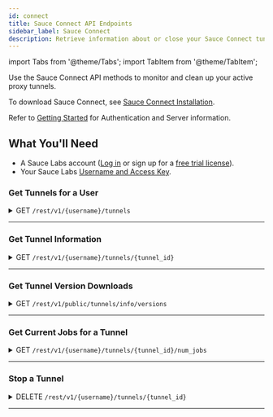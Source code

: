 ```yaml
---
id: connect
title: Sauce Connect API Endpoints
sidebar_label: Sauce Connect
description: Retrieve information about or close your Sauce Connect tunnels.
---
```


import Tabs from '@theme/Tabs';
import TabItem from '@theme/TabItem';

Use the Sauce Connect API methods to monitor and clean up your active proxy tunnels.

To download Sauce Connect, see [Sauce Connect Installation](secure-connections/sauce-connect/installation.md).

Refer to [Getting Started](/dev/api) for Authentication and Server information.

## What You'll Need

- A Sauce Labs account ([Log in](https://accounts.saucelabs.com/am/XUI/#login/) or sign up for a [free trial license](https://saucelabs.com/sign-up)).
- Your Sauce Labs [Username and Access Key](https://app.saucelabs.com/user-settings).

### Get Tunnels for a User

<details><summary><span className="api get">GET</span> <code>/rest/v1/&#123;username&#125;/tunnels</code></summary>
<p/>

Returns Tunnel IDs or Tunnels Info for any currently running tunnels launched by or shared with the specified user.
It also allows to filter tunnels using an optional "filter" parameter that may take the following values:

- <code>filter=v2alpha</code> - a response will contain only tunnels that were started with <code>--vm-version v2alpha</code>.
- <code>filter=one_per_pool</code> - a response will contain only one (arbitrary) tunnel per tunnel pool.

#### Parameters

<table id="table-api">
  <tbody>
    <tr>
     <td><code>username</code></td>
     <td><p><small>| PATH | REQUIRED | STRING |</small></p><p>The authentication username of the user whose tunnels you are requesting.</p></td>
    </tr>
    <tr>
     <td><code>full</code></td>
     <td><p><small>| QUERY | OPTIONAL | BOOLEAN |</small></p><p>Set to <code>true</code> to return all the tunnels info and not just IDs. Defaults to <code>false</code>. </p></td>
    </tr>
    <tr>
     <td><code>all</code></td>
     <td><p><small>| QUERY | OPTIONAL | BOOLEAN |</small></p><p>Set to <code>true</code> to return the tunnels IDs/info for all the tunnels shared with the specified user. If this option is set, the response type would be a dictionary mapping user name to a list of tunnels. Defaults to <code>false</code>. </p></td>
    </tr>
    <tr>
     <td><code>filter</code></td>
     <td><p><small>| QUERY | OPTIONAL | STRING |</small></p><p>Predefined filter name that can be used to filter out the tunnels. Currently the following filters are supported: <code>one_per_pool</code>, <code>v2alpha</code>.</p></td>
    </tr>
  </tbody>
</table>

<Tabs
groupId="dc-url"
defaultValue="US-West"
values={[
{label: 'US-West', value: 'US-West'},
{label: 'US-East', value: 'US-East'},
{label: 'EU-Central', value: 'EU-Central'},
]}>

<TabItem value="US-West">

```jsx title="Sample Request"
curl -u "$SAUCE_USERNAME:$SAUCE_ACCESS_KEY" --location \
--request GET 'https://api.us-west-1.saucelabs.com/rest/v1/jim.smith/tunnels' \
--header 'Content-Type: application/json' | json_pp
```

</TabItem>
<TabItem value="US-East">

```jsx title="Sample Request"
curl -u "$SAUCE_USERNAME:$SAUCE_ACCESS_KEY" --location \
--request GET 'https://api.us-east-4.saucelabs.com/rest/v1/jim.smith/tunnels' \
--header 'Content-Type: application/json' | json_pp
```

</TabItem>
<TabItem value="EU-Central">

```jsx title="Sample Request"
curl -u "$SAUCE_USERNAME:$SAUCE_ACCESS_KEY" --location \
--request GET 'https://api.eu-central-1.saucelabs.com/rest/v1/jim.smith/tunnels' \
--header 'Content-Type: application/json' | json_pp
```

</TabItem>
</Tabs>

#### Responses

<table id="table-api">
<tbody>
  <tr>
    <td><code>200</code></td>
    <td colSpan='2'>Success.</td>
  </tr>
</tbody>
<tbody>
  <tr>
    <td><code>404</code></td>
    <td colSpan='2'>Not found.</td>
  </tr>
</tbody>
</table>

```jsx title="Sample Response to the default request"
['28e7c8133ede4588a891666dd35af1f8']
```

```jsx title="Sample Response to the request with an optional parameter full=true"
[
    {
        "owner": "jim.smith",
        "team_ids": [...],
        "creation_time": 1618345938,
        "domain_names": null,
        "owner": "jim.smith",
        "id": "28e7c8133ede4588a891666dd35af1f8",
        "extra_info": "{…}",
        …
        "tunnel_identifier": "jim.smith_tunnel_id"
    }
]
```

```jsx title="Sample Response to the request with an optional parameter all=true"
{
    "jim.smith": [
        "28e7c8133ede4588a891666dd35af1f8"
    ]
}
```

```jsx title="Sample Response to the request with all=true&full=true"
{
    "jim.smith": [
      {
          "owner": "jim.smith",
          "team_ids": [...],
          "creation_time": 1618345938,
          "domain_names": null,
          "owner": "jim.smith",
          "id": "28e7c8133ede4588a891666dd35af1f8",
          "extra_info": "{…}",
          …
          "tunnel_identifier": "jim.smith_tunnel_id"
      }
    ]
}
```

</details>

---

### Get Tunnel Information

<details><summary><span className="api get">GET</span> <code>/rest/v1/&#123;username&#125;/tunnels/&#123;tunnel_id&#125;</code></summary>
<p/>

Returns information about the specified tunnel.

#### Parameters

<table id="table-api">
  <tbody>
    <tr>
     <td><code>username</code></td>
     <td><p><small>| PATH | REQUIRED | STRING |</small></p><p>The authentication username of the owner of the requested tunnel.</p></td>
    </tr>
  </tbody>
  <tbody>
    <tr>
     <td><code>tunnel_id</code></td>
     <td><p><small>| PATH | REQUIRED | STRING |</small></p><p>The unique identifier of the requested tunnel.</p></td>
    </tr>
  </tbody>
</table>

<Tabs
groupId="dc-url"
defaultValue="US-West"
values={[
{label: 'US-West', value: 'US-West'},
{label: 'US-East', value: 'US-East'},
{label: 'EU-Central', value: 'EU-Central'},
]}>

<TabItem value="US-West">

```jsx title="Sample Request"
curl -u "$SAUCE_USERNAME:$SAUCE_ACCESS_KEY" --location \
--request GET 'https://api.us-west-1.saucelabs.com/rest/v1/jim.smith/tunnels/28e7c8133ede4588a891666dd35af1f8' \
--header 'Content-Type: application/json' | json_pp
```

</TabItem>
<TabItem value="US-East">

```jsx title="Sample Request"
curl -u "$SAUCE_USERNAME:$SAUCE_ACCESS_KEY" --location \
--request GET 'https://api.us-east-4.saucelabs.com/rest/v1/jim.smith/tunnels/28e7c8133ede4588a891666dd35af1f8' \
--header 'Content-Type: application/json' | json_pp
```

</TabItem>
<TabItem value="EU-Central">

```jsx title="Sample Request"
curl -u "$SAUCE_USERNAME:$SAUCE_ACCESS_KEY" --location \
--request GET 'https://api.eu-central-1.saucelabs.com/rest/v1/jim.smith/tunnels/28e7c8133ede4588a891666dd35af1f8' \
--header 'Content-Type: application/json' | json_pp
```

</TabItem>
</Tabs>

#### Responses

<table id="table-api">
<tbody>
  <tr>
    <td><code>200</code></td>
    <td colSpan='2'>Success.</td>
  </tr>
</tbody>
<tbody>
  <tr>
    <td><code>404</code></td>
    <td colSpan='2'>Not found.</td>
  </tr>
</tbody>
</table>

```jsx title="Sample Response"
{
    "owner": "jim.smith",
    "team_ids": [...],
    "creation_time": 1618345938,
    "domain_names": null,
    "id": "28e7c8133ede4588a891666dd35af1f8",
    "extra_info": "{…}",
    "direct_domains": null,
    "vm_version": "",
    "no_ssl_bump_domains": null,
    "shared_tunnel": false,
    "metadata": {...},
    "status": "running",
    "is_ready": true,
    "shutdown_reason" : null,
    "shutdown_time" : null,
    "user_shutdown": null,
    "host": "maki3429.miso.saucelabs.com",
    "ip_address": null,
    "last_connected": 1618346660,
    "launch_time": 1618345940,
    "tunnel_identifier": "jim.smith_tunnel_id"
}
```

</details>

---

### Get Tunnel Version Downloads

<details><summary><span className="api get">GET</span> <code>/rest/v1/public/tunnels/info/versions</code></summary>
<p/>

Returns tunnel version download information.

#### Parameters

<table id="table-api">
  <tbody>
    <tr>
     <td><code>client_version</code></td>
    <td><p><small>| QUERY | OPTIONAL | STRING |</small></p><p>Returns download information for the specified Sauce Connect client version (For example, <code>4.7.1</code>).</p></td>
    </tr>
    <tr>
     <td><code>client_host</code></td>
     <td><p><small>| QUERY | OPTIONAL | STRING |</small></p><p>Returns download information for the Sauce Connect Proxy version with the specified host OS and CPU Architecture (For example, <code>darwin-amd64</code>). </p></td>
    </tr>
    <tr>
     <td><code>all</code></td>
     <td><p><small>| QUERY | OPTIONAL | BOOLEAN |</small></p><p>Set to `true` to return download information for all available Sauce Connect Proxy versions. Defaults to `false`.</p></td>
    </tr>
  </tbody>
</table>

<Tabs
groupId="dc-url"
defaultValue="US-West"
values={[
{label: 'US-West', value: 'US-West'},
{label: 'US-East', value: 'US-East'},
{label: 'EU-Central', value: 'EU-Central'},
]}>

<TabItem value="US-West">

```jsx title="Sample Request"
curl -u "$SAUCE_USERNAME:$SAUCE_ACCESS_KEY" --location \
--request GET 'https://api.us-west-1.saucelabs.com/rest/v1/public/tunnels/info/versions' | json_pp
```

</TabItem>
<TabItem value="US-East">

```jsx title="Sample Request"
curl -u "$SAUCE_USERNAME:$SAUCE_ACCESS_KEY" --location \
--request GET 'https://api.us-east-4.saucelabs.com/rest/v1/public/tunnels/info/versions' | json_pp
```

</TabItem>
<TabItem value="EU-Central">

```jsx title="Sample Request"
curl -u "$SAUCE_USERNAME:$SAUCE_ACCESS_KEY" --location \
--request GET 'https://api.eu-central-1.saucelabs.com/rest/v1/public/tunnels/info/versions' | json_pp
```

</TabItem>
</Tabs>

#### Responses

<table id="table-api">
<tbody>
  <tr>
    <td><code>200</code></td>
    <td colSpan='2'>Success.</td>
  </tr>
</tbody>
<tbody>
  <tr>
    <td><code>404</code></td>
    <td colSpan='2'>Not found.</td>
  </tr>
</tbody>
</table>

```jsx title="Sample Response to the default request"
{
   "downloads" : {
      "linux" : {
         "download_url" : "https://saucelabs.com/downloads/sc-4.9.2-linux.tar.gz",
         "sha1" : "<hash>"
      },
      "linux-arm64" : {
         "download_url" : "https://saucelabs.com/downloads/sc-4.9.2-linux-arm64.tar.gz",
         "sha1" : "<hash>"
      },
      "osx" : {
         "download_url" : "https://saucelabs.com/downloads/sc-4.9.2-osx.zip",
         "sha1" : "<hash>"
      },
      "win32" : {
         "download_url" : "https://saucelabs.com/downloads/sc-4.9.2-win32.zip",
         "sha1" : "<hash>"
      }
   },
   "info_url" : "https://docs.saucelabs.com/secure-connections/sauce-connect/installation",
   "latest_version" : "4.9.2",
   "warning" : [
      "Client host platform is not specified, the download URL cannot be determined"
   ]
}
```

```jsx title="Sample Response to the request with an optional parameter all=true"
{
   "all_downloads" : {
      "4.7.0" : {
         "linux" : {
            "download_url" : "https://saucelabs.com/downloads/sc-4.7.0-linux.tar.gz",
            "sha1" : "<hash>"
         },
         "osx" : {
            "download_url" : "https://saucelabs.com/downloads/sc-4.7.0-osx.zip",
            "sha1" : "<hash>"
         }
      },
      "4.7.1" : {
         "linux" : {
            "download_url" : "https://saucelabs.com/downloads/sc-4.7.1-linux.tar.gz",
            "sha1" : "<hash>"
         },
         "linux-arm64" : {
            "download_url" : "https://saucelabs.com/downloads/sc-4.7.1-linux-arm64.tar.gz",
            "sha1" : "<hash>"
         },
         "osx" : {
            "download_url" : "https://saucelabs.com/downloads/sc-4.7.1-osx.zip",
            "sha1" : "<hash>"
         },
         "win32" : {
            "download_url" : "https://saucelabs.com/downloads/sc-4.7.1-win32.zip",
            "sha1" : "<hash>"
         }
      },
      "4.8.0" : {
         "linux" : {
            "download_url" : "https://saucelabs.com/downloads/sc-4.8.0-linux.tar.gz",
            "sha1" : "<hash>"
         },
         "linux-arm64" : {
            "download_url" : "https://saucelabs.com/downloads/sc-4.8.0-linux-arm64.tar.gz",
            "sha1" : "<hash>"
         },
         "osx" : {
            "download_url" : "https://saucelabs.com/downloads/sc-4.8.0-osx.zip",
            "sha1" : "<hash>"
         },
         "win32" : {
            "download_url" : "https://saucelabs.com/downloads/sc-4.8.0-win32.zip",
            "sha1" : "<hash>"
         }
      },
      "4.8.1" : {
         "linux" : {
            "download_url" : "https://saucelabs.com/downloads/sc-4.8.1-linux.tar.gz",
            "sha1" : "<hash>"
         },
         "linux-arm64" : {
            "download_url" : "https://saucelabs.com/downloads/sc-4.8.1-linux-arm64.tar.gz",
            "sha1" : "<hash>"
         },
         "osx" : {
            "download_url" : "https://saucelabs.com/downloads/sc-4.8.1-osx.zip",
            "sha1" : "<hash>"
         },
         "win32" : {
            "download_url" : "https://saucelabs.com/downloads/sc-4.8.1-win32.zip",
            "sha1" : "<hash>"
         }
      },
      "4.8.2" : {
         "linux" : {
            "download_url" : "https://saucelabs.com/downloads/sc-4.8.2-linux.tar.gz",
            "sha1" : "<hash>"
         },
         "linux-arm64" : {
            "download_url" : "https://saucelabs.com/downloads/sc-4.8.2-linux-arm64.tar.gz",
            "sha1" : "<hash>"
         },
         "osx" : {
            "download_url" : "https://saucelabs.com/downloads/sc-4.8.2-osx.zip",
            "sha1" : "<hash>"
         },
         "win32" : {
            "download_url" : "https://saucelabs.com/downloads/sc-4.8.2-win32.zip",
            "sha1" : "<hash>"
         }
      },
      "4.9.0" : {
         "linux" : {
            "download_url" : "https://saucelabs.com/downloads/sc-4.9.0-linux.tar.gz",
            "sha1" : "<hash>"
         },
         "linux-arm64" : {
            "download_url" : "https://saucelabs.com/downloads/sc-4.9.0-linux-arm64.tar.gz",
            "sha1" : "<hash>"
         },
         "osx" : {
            "download_url" : "https://saucelabs.com/downloads/sc-4.9.0-osx.zip",
            "sha1" : "<hash>"
         },
         "win32" : {
            "download_url" : "https://saucelabs.com/downloads/sc-4.9.0-win32.zip",
            "sha1" : "<hash>"
         }
      },
      "4.9.1" : {
         "linux" : {
            "download_url" : "https://saucelabs.com/downloads/sc-4.9.1-linux.tar.gz",
            "sha1" : "<hash>"
         },
         "linux-arm64" : {
            "download_url" : "https://saucelabs.com/downloads/sc-4.9.1-linux-arm64.tar.gz",
            "sha1" : "<hash>"
         },
         "osx" : {
            "download_url" : "https://saucelabs.com/downloads/sc-4.9.1-osx.zip",
            "sha1" : "<hash>"
         },
         "win32" : {
            "download_url" : "https://saucelabs.com/downloads/sc-4.9.1-win32.zip",
            "sha1" : "<hash>"
         }
      },
      "4.9.2" : {
         "linux" : {
            "download_url" : "https://saucelabs.com/downloads/sc-4.9.2-linux.tar.gz",
            "sha1" : "<hash>"
         },
         "linux-arm64" : {
            "download_url" : "https://saucelabs.com/downloads/sc-4.9.2-linux-arm64.tar.gz",
            "sha1" : "<hash>"
         },
         "win32" : {
            "download_url" : "https://saucelabs.com/downloads/sc-4.9.2-win32.zip",
            "sha1" : "<hash>"
         }
      }
   },
   "downloads" : {
      "linux" : {
         "download_url" : "https://saucelabs.com/downloads/sc-4.9.2-linux.tar.gz",
         "sha1" : "<hash>"
      },
      "linux-arm64" : {
         "download_url" : "https://saucelabs.com/downloads/sc-4.9.2-linux-arm64.tar.gz",
         "sha1" : "<hash>"
      },
      "win32" : {
         "download_url" : "https://saucelabs.com/downloads/sc-4.9.2-win32.zip",
         "sha1" : "<hash>"
      }
   },
   "info_url" : "https://docs.saucelabs.com/secure-connections/sauce-connect/installation",
   "latest_version" : "4.9.2",
   "warning" : [
      "Client host platform is not specified, the download URL cannot be determined"
   ]
}
```

```jsx title="Sample Response to the request with an optional parameter client_host=linux"
{
   "download_url" : "https://saucelabs.com/downloads/sc-4.9.2-linux.tar.gz",
   "downloads" : {
      "linux" : {
         "download_url" : "https://saucelabs.com/downloads/sc-4.9.2-linux.tar.gz",
         "sha1" : "<hash>"
      },
      "linux-arm64" : {
         "download_url" : "https://saucelabs.com/downloads/sc-4.9.2-linux-arm64.tar.gz",
         "sha1" : "<hash>"
      },
      "win32" : {
         "download_url" : "https://saucelabs.com/downloads/sc-4.9.2-win32.zip",
         "sha1" : "<hash>"
      }
   },
   "info_url" : "https://docs.saucelabs.com/secure-connections/sauce-connect/installation",
   "latest_version" : "4.9.2",
   "sha1" : "<hash>"
}

```

```jsx title="Sample Response to the request with an optional parameter client_version=4.7.1"
{
   "client_version" : "4.7.1",
   "downloads" : {
      "linux" : {
         "download_url" : "https://saucelabs.com/downloads/sc-4.9.2-linux.tar.gz",
         "sha1" : "<hash>"
      },
      "linux-arm64" : {
         "download_url" : "https://saucelabs.com/downloads/sc-4.9.2-linux-arm64.tar.gz",
         "sha1" : "<hash>"
      },
      "win32" : {
         "download_url" : "https://saucelabs.com/downloads/sc-4.9.2-win32.zip",
         "sha1" : "<hash>"
      }
   },
   "info_url" : "https://docs.saucelabs.com/secure-connections/sauce-connect/installation",
   "latest_version" : "4.9.2",
   "status" : "UPGRADE",
   "warning" : [
      "Client host platform is not specified, the download URL cannot be determined"
   ]
}
```

</details>

---

### Get Current Jobs for a Tunnel

<details><summary><span className="api get">GET</span> <code>/rest/v1/&#123;username&#125;/tunnels/&#123;tunnel_id&#125;/num_jobs</code></summary>
<p/>

Returns the number of currently running jobs for the specified tunnel.

#### Parameters

<table id="table-api">
  <tbody>
    <tr>
     <td><code>username</code></td>
     <td><p><small>| PATH | REQUIRED | STRING |</small></p><p>The authentication username of the user whose tunnels you are requesting.</p></td>
    </tr>
  </tbody>
  <tbody>
    <tr>
     <td><code>tunnel_id</code></td>
     <td><p><small>| PATH | REQUIRED | STRING |</small></p><p>The unique identifier of the requested tunnel.</p></td>
    </tr>
  </tbody>
</table>

<Tabs
groupId="dc-url"
defaultValue="US-West"
values={[
{label: 'US-West', value: 'US-West'},
{label: 'US-East', value: 'US-East'},
{label: 'EU-Central', value: 'EU-Central'},
]}>

<TabItem value="US-West">

```jsx title="Sample Request"
curl -u "$SAUCE_USERNAME:$SAUCE_ACCESS_KEY" --location \
--request GET 'https://api.us-west-1.saucelabs.com/rest/v1/jim.smith/tunnels/28e7c8133ede4588a891666dd35af1f8/num_jobs' \
--header 'Content-Type: application/json' | json_pp
```

</TabItem>
<TabItem value="US-East">

```jsx title="Sample Request"
curl -u "$SAUCE_USERNAME:$SAUCE_ACCESS_KEY" --location \
--request GET 'https://api.us-east-4.saucelabs.com/rest/v1/jim.smith/tunnels/28e7c8133ede4588a891666dd35af1f8/num_jobs' \
--header 'Content-Type: application/json' | json_pp
```

</TabItem>
<TabItem value="EU-Central">

```jsx title="Sample Request"
curl -u "$SAUCE_USERNAME:$SAUCE_ACCESS_KEY" --location \
--request GET 'https://api.eu-central-1.saucelabs.com/rest/v1/jim.smith/tunnels/28e7c8133ede4588a891666dd35af1f8/num_jobs' \
--header 'Content-Type: application/json' | json_pp
```

</TabItem>
</Tabs>

#### Responses

<table id="table-api">
<tbody>
  <tr>
    <td><code>200</code></td>
    <td colSpan='2'>Success.</td>
  </tr>
</tbody>
<tbody>
  <tr>
    <td><code>404</code></td>
    <td colSpan='2'>Not found.</td>
  </tr>
</tbody>
</table>

```jsx title="Sample Response"
{
    "id": "28e7c8133ede4588a891666dd35af1f8",
    "jobs_running": 1
}
```

</details>

---

### Stop a Tunnel

<details><summary><span className="api delete">DELETE</span> <code>/rest/v1/&#123;username&#125;/tunnels/&#123;tunnel_id&#125;</code></summary>
<p/>

Shuts down the specified tunnel.

#### Parameters

<table id="table-api">
  <tbody>
    <tr>
     <td><code>username</code></td>
     <td><p><small>| PATH | REQUIRED | STRING |</small></p><p>The authentication username of the user whose tunnels you are requesting.</p></td>
    </tr>
  </tbody>
  <tbody>
    <tr>
     <td><code>tunnel_id</code></td>
     <td><p><small>| PATH | REQUIRED | STRING |</small></p><p>The unique identifier of the tunnel to stop.</p></td>
    </tr>
  </tbody>
</table>

<Tabs
groupId="dc-url"
defaultValue="US-West"
values={[
{label: 'US-West', value: 'US-West'},
{label: 'US-East', value: 'US-East'},
{label: 'EU-Central', value: 'EU-Central'},
]}>

<TabItem value="US-West">

```jsx title="Sample Request"
curl -u "$SAUCE_USERNAME:$SAUCE_ACCESS_KEY" --location \
--request DELETE 'https://api.us-west-1.saucelabs.com/rest/v1/jim.smith/tunnels/28e7c8133ede4588a891666dd35af1f8' \
--header 'Content-Type: application/json' | json_pp
```

</TabItem>
<TabItem value="US-East">

```jsx title="Sample Request"
curl -u "$SAUCE_USERNAME:$SAUCE_ACCESS_KEY" --location \
--request DELETE 'https://api.us-east-4.saucelabs.com/rest/v1/jim.smith/tunnels/28e7c8133ede4588a891666dd35af1f8' \
--header 'Content-Type: application/json' | json_pp
```

</TabItem>
<TabItem value="EU-Central">

```jsx title="Sample Request"
curl -u "$SAUCE_USERNAME:$SAUCE_ACCESS_KEY" --location \
--request DELETE 'https://api.eu-central-1.saucelabs.com/rest/v1/jim.smith/tunnels/28e7c8133ede4588a891666dd35af1f8' \
--header 'Content-Type: application/json' | json_pp
```

</TabItem>
</Tabs>

#### Responses

<table id="table-api">
<tbody>
  <tr>
    <td><code>200</code></td>
    <td colSpan='2'>Success.</td>
  </tr>
</tbody>
<tbody>
  <tr>
    <td><code>404</code></td>
    <td colSpan='2'>Not found.</td>
  </tr>
</tbody>
</table>

```jsx title="Sample Response"
{
    "result": true,
    "id": "28e7c8133ede4588a891666dd35af1f8",
    "jobs_running": 0
}
```

</details>

---
